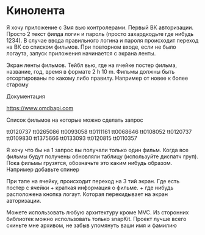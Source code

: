 #  Кинолента

Я хочу приложение с 3мя вью контролерами. Первый ВК авторизации. Просто 2 текст филда логин и пароль (просто захардкодьте где нибудь 1234). В случае ввода правильного логина и пароля происходит переход на ВК со списком фильмов. При повторном входе, если не было логаута, запуск приложения начинается с экрана ленты.

Экран ленты фильмов. Тейбл вью, где на ячейке постер фильма, название, год, время в формате 2 h 10 m. Фильмы должны быть отсортированы по какому либо правилу. Например от новее к более старому

Документация

https://www.omdbapi.com

Список фильмов на которые можно сделать запрос

tt0120737
tt0265086
tt0093058
tt0111161
tt0068646
tt0108052
tt0120737
tt0109830
tt1375666
tt0133093
tt0120815
tt0110357

Я хочу что бы на 1 запрос вы получали только один фильм. Когда все фильмы будут получены обновляли таблицу (используйте диспатч груп). Пока фильмы грузятся, обозначьте это каким нибудь образом. Например добавьте спинер

При тапе на ячейку, происходит переход на 3 тий экран. Где есть постер с ячейки + краткая информация о фильме. + где нибудь расположена кнопка логаут. Которая перекидывает на экран авторизации. 

Можете использовать любую архитектуру кроме MVC. Из сторонних библиотек можно использовать только snapKit. Проект лучше всего скиньте мне архивом, не забыв упомянуть ваши имя и фамилию
